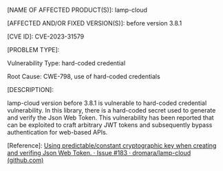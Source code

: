\[NAME OF AFFECTED PRODUCT(S)]: lamp-cloud

\[AFFECTED AND/OR FIXED VERSION(S)]: before version 3.8.1

\[CVE ID]: CVE-2023-31579

\[PROBLEM TYPE]:

Vulnerability Type: hard-coded credential

Root Cause: CWE-798, use of hard-coded credentials

\[DESCRIPTION]:

&#x20;lamp-cloud version before 3.8.1 is vulnerable to hard-coded credential vulnerability. In this library, there is a hard-coded secret used to generate and verify the Json Web Token. This vulnerability has been reported that can be exploited to craft arbitrary JWT tokens and subsequently bypass authentication for web-based APIs.

\[Reference]: [Using predictable/constant cryptographic key when creating and verifing Json Web Token. · Issue #183 · dromara/lamp-cloud (github.com)](https://github.com/dromara/lamp-cloud/issues/183)
